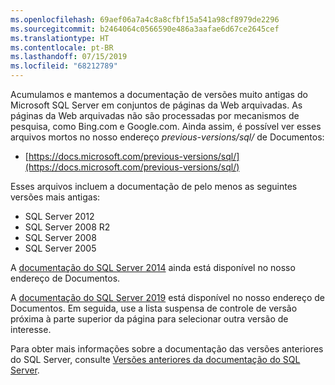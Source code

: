 ```yaml
---
ms.openlocfilehash: 69aef06a7a4c8a8cfbf15a541a98cf8979de2296
ms.sourcegitcommit: b2464064c0566590e486a3aafae6d67ce2645cef
ms.translationtype: HT
ms.contentlocale: pt-BR
ms.lasthandoff: 07/15/2019
ms.locfileid: "68212789"
---
```


Acumulamos e mantemos a documentação de versões muito antigas do Microsoft SQL Server em conjuntos de páginas da Web arquivadas. As páginas da Web arquivadas não são processadas por mecanismos de pesquisa, como Bing.com e Google.com. Ainda assim, é possível ver esses arquivos mortos no nosso endereço _previous-versions/sql/_ de Documentos:

- [https://docs.microsoft.com/previous-versions/sql/](https://docs.microsoft.com/previous-versions/sql/)

Esses arquivos incluem a documentação de pelo menos as seguintes versões mais antigas:

- SQL Server 2012
- SQL Server 2008 R2
- SQL Server 2008
- SQL Server 2005

A [documentação do SQL Server 2014](https://docs.microsoft.com/sql/2014-toc/index?view=sql-server-2014) ainda está disponível no nosso endereço de Documentos.

A [documentação do SQL Server 2019](https://docs.microsoft.com/sql/sql-server/sql-server-technical-documentation?toc=/sql/toc/toc.json&view=sql-server-ver15) está disponível no nosso endereço de Documentos. Em seguida, use a lista suspensa de controle de versão próxima à parte superior da página para selecionar outra versão de interesse.

Para obter mais informações sobre a documentação das versões anteriores do SQL Server, consulte [Versões anteriores da documentação do SQL Server](/sql/toc/previous-versions-sql-server?view=sql-server-previousversions).
